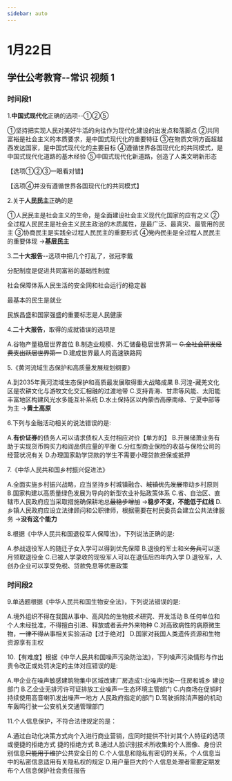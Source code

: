 ```yaml
---
sidebar: auto
---
```


# 1月22日

<!-- <Echarts1></Echarts1> -->

## 学仕公考教育--常识 视频 1   

### 时间段1

1.**中国式现代化**正确的选项--①②⑤

①坚持把实现人民对美好牛活的向往作为现代化建设的出发点和落脚点
②共同富裕是社会主义的本质要求，是中国式现代化的重要特征
③在物质文明方面超越西发达国家，是中国式现代化的主要目标
④遵循世界各国现代化的共同模式，是中国式现代化道路的基木经验
⑤中国式现代化新道路，创造了人类文明新形态

【选项①②③一眼看对错】

【选项④并没有遵循世界各国现代化的共同模式】

2.关于**人民民主**正确的是

①人民民主是社会主义的生命，是全面建设社会主义现代化国家的应有之义
②全过程人民民主是社会主义民主政治的木质属性，是最广泛、最真灾、最管用的民主
③协商民主是实践全过程人民民主的重要形式
④~~党内民主~~是全过程人民民主的重要体现 →**基层民主**

3.**二十大报告**--选项中把几个打乱了，张冠李戴

分配制度是促进共同富裕的基础性制度

社会保障体系人民生活的安全网和社会运行的稳定器

最基本的民生是就业

民族昌盛和国家强盛的重要标志是人民健康

4.**二十大报告**，取得的成就错误的选项是

A.谷物产量稳居世界首位
B.制造业规模、外汇储备稳居世界第一
~~C.全社会研发经费支出跃居世界第一~~
D.建成世界最人的高速铁路网

5.《黄河流域生态保护和高质量发展规划纲要》

A.到2035年黄河流域生态保护和高质最发展取得重大战略成果
B.河湟-藏羌文化区是农耕文化与游牧文化交汇相融的过渡地带
C.支持青海、甘肃等风能、太阳能丰富地区构建风光水多能互补系统
D.水土保持区以~~内蒙古高原~~南缘、宁夏中部等为主 →**黄土高原**

6.下列与金融活动相关的说法错误的是:

A.**有价证券**的债务人可以请求债权人支付相应对价【单方的】
B.开展储萧业务有助于实现货币购买力和阎品供应量的平衡
C.分红型商业保险的收益与保险公司的经营状况有关
D.办理国家助学贷款的学生不需要小理贷款担保或抵押

7.《中华人民共和国乡村振兴促进法》

A.全面实施乡村振兴战略，应当坚持乡村城镇融合、~~城镇优先发展~~带动乡村原则
B.国家构建以高质量绿色发展为导向的新型农业补贴政策体系
C.省、自治区、直辖市人民政府应当采取措施确保耕地总~~最稳步增加~~ →**稳步不变，不能低于红线**
D.乡镇人民政府应设立法律顾问和公职律师，根据需要在村民委员会建立公共法律服务 →**没有这个能力**

8.根据《中华人民共和国退役军人保障法》，下列说法正确的是:

A.参战退役军人的随迁子女入学可以得到优先保障
B.退役的军士和~~义务兵~~可以逐月领取退役金
C.已被人学录收的现役军人可以在退伍后四年内入学
D.退役军，人创办企业可以享受免税、贷款免息等优惠政策

### 时间段2

9.单选题根据《中华人民共和国生物安全法》，下列说法错误的是:

A.境外组织不得在我国从事中、高风险的生物技术研究、开发活动
B.任何单位和个人未经批准，不得擅白引进、释放或者丢弁外来物种
C.对高致病性的病原微生物，~~一律不得从~~事相关实验活动【过于绝对】
D.国家对我国人类遗传资源和生物资源享有主权

10.【有难度】根据《中华人民共和国噪声污染防治法》，下列噪声污染情形与作出贵令改正或处罚决定的主体对应错误的是:

A.甲企业在噪声敏感建筑物集中区域改建厂房造成1:业噪声污染一住房和城乡 建设部门
B.乙企业无排污许可证排放工业噪声一生态环境主管部门
C.内商场在促销时持续使用高音喇叭发出噪声一地方 人民政府指定的部门
D.驾驶拆除消声器的机动车轰鸣行驶一公安机关交通管理部门

11.个人信息保护，不符合法律规定的是：

A.通过白动化决策方式向个入进行商业营销，应同时提供不针对其个人特征的选项或便捷的拒绝方式
捷的拒绝方式
B.通过人脸识别技术所收集的个人图像、身份识别信息~~只能用于维~~护公共安全日的
C.个人信息和隐私有密切的关系，个人信息当中的私密信息适用有关隐私权的规定
D.用户量巨大的个人信息处理者需要定期发布个人信息保护社会责任报告
